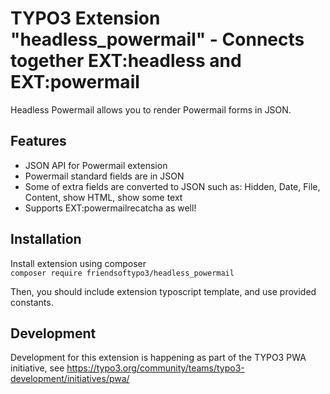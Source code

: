 # TYPO3 Extension "headless_powermail" - Connects together EXT:headless and EXT:powermail

Headless Powermail allows you to render Powermail forms in JSON.

## Features

- JSON API for Powermail extension
- Powermail standard fields are in JSON
- Some of extra fields are converted to JSON such as: Hidden, Date, File, Content, show HTML, show some text
- Supports EXT:powermailrecatcha as well!

## Installation
Install extension using composer\
``composer require friendsoftypo3/headless_powermail``

Then, you should include extension typoscript template, and use provided constants.

## Development
Development for this extension is happening as part of the TYPO3 PWA initiative, see https://typo3.org/community/teams/typo3-development/initiatives/pwa/
